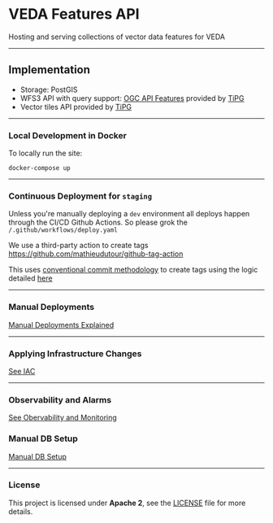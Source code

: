 # VEDA Features API

Hosting and serving collections of vector data features for VEDA

---

## Implementation

* Storage: PostGIS
* WFS3 API with query support: [OGC API Features](https://ogcapi.ogc.org/features/) provided by [TiPG](https://github.com/developmentseed/tipg)
* Vector tiles API provided by [TiPG](https://github.com/developmentseed/tipg)

---

### Local Development in Docker

To locally run the site:

`docker-compose up`

---

### Continuous Deployment for `staging`

Unless you're manually deploying a `dev` environment all deploys happen through the CI/CD Github Actions. So please
grok the `/.github/workflows/deploy.yaml`

We use a third-party action to create tags https://github.com/mathieudutour/github-tag-action

This uses [conventional commit methodology](https://www.conventionalcommits.org/en/v1.0.0/) to create tags using the logic detailed [here](https://github.com/mathieudutour/github-tag-action#bumping)

---

### Manual Deployments 

[Manual Deployments Explained](./docs/DEPLOYDETAILED.md)

--- 

### Applying Infrastructure Changes 

[See IAC](./docs/IACHOWTO.md)

---

### Observability and Alarms

[See Obervability and Monitoring](./docs/OBSERVABILITY.md)


### Manual DB Setup

[Manual DB Setup](./docs/MANUALDBSETUP.md)

---

### License
This project is licensed under **Apache 2**, see the [LICENSE](LICENSE) file for more details.

